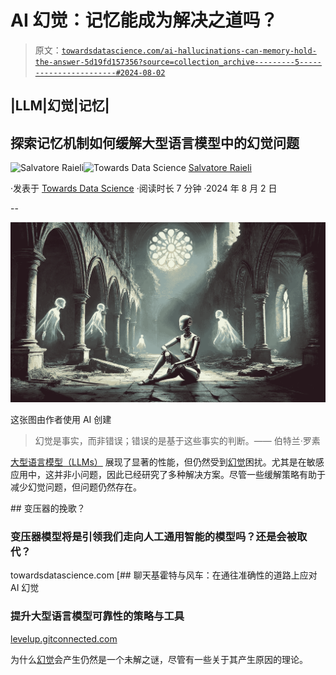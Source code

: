# AI 幻觉：记忆能成为解决之道吗？

> 原文：[`towardsdatascience.com/ai-hallucinations-can-memory-hold-the-answer-5d19fd157356?source=collection_archive---------5-----------------------#2024-08-02`](https://towardsdatascience.com/ai-hallucinations-can-memory-hold-the-answer-5d19fd157356?source=collection_archive---------5-----------------------#2024-08-02)

## |LLM|幻觉|记忆|

## 探索记忆机制如何缓解大型语言模型中的幻觉问题

[](https://salvatore-raieli.medium.com/?source=post_page---byline--5d19fd157356--------------------------------)![Salvatore Raieli](https://salvatore-raieli.medium.com/?source=post_page---byline--5d19fd157356--------------------------------)[](https://towardsdatascience.com/?source=post_page---byline--5d19fd157356--------------------------------)![Towards Data Science](https://towardsdatascience.com/?source=post_page---byline--5d19fd157356--------------------------------) [Salvatore Raieli](https://salvatore-raieli.medium.com/?source=post_page---byline--5d19fd157356--------------------------------)

·发表于 [Towards Data Science](https://towardsdatascience.com/?source=post_page---byline--5d19fd157356--------------------------------) ·阅读时长 7 分钟 ·2024 年 8 月 2 日

--

![](img/ab04aad53a7622f67a63d9781cf73c1b.png)

这张图由作者使用 AI 创建

> 幻觉是事实，而非错误；错误的是基于这些事实的判断。—— 伯特兰·罗素

[大型语言模型（LLMs）](https://github.com/SalvatoreRa/tutorial/blob/main/artificial%20intelligence/FAQ.md#:~:text=What%20is%20a%20Large%20Language%20Model%20(LLM)%3F) 展现了显著的性能，但仍然受到[幻觉](https://github.com/SalvatoreRa/tutorial/blob/main/artificial%20intelligence/FAQ.md#:~:text=What%20does%20it%20mean%20LLM%27s%20hallucination%3F)困扰。尤其是在敏感应用中，这并非小问题，因此已经研究了多种解决方案。尽管一些缓解策略有助于减少幻觉问题，但问题仍然存在。

[](/a-requiem-for-the-transformer-297e6f14e189?source=post_page-----5d19fd157356--------------------------------) ## 变压器的挽歌？

### 变压器模型将是引领我们走向人工通用智能的模型吗？还是会被取代？

towardsdatascience.com [](https://levelup.gitconnected.com/chat-quijote-and-the-windmills-navigating-ai-hallucinations-on-the-path-to-accuracy-0aaecf46354c?source=post_page-----5d19fd157356--------------------------------) [## 聊天基霍特与风车：在通往准确性的道路上应对 AI 幻觉

### 提升大型语言模型可靠性的策略与工具

[levelup.gitconnected.com](https://levelup.gitconnected.com/chat-quijote-and-the-windmills-navigating-ai-hallucinations-on-the-path-to-accuracy-0aaecf46354c?source=post_page-----5d19fd157356--------------------------------)

为什么[幻觉](https://github.com/SalvatoreRa/tutorial/blob/main/artificial%20intelligence/FAQ.md#:~:text=What%20does%20it%20mean%20LLM%27s%20hallucination%3F)会产生仍然是一个未解之谜，尽管有一些关于其产生原因的理论。
